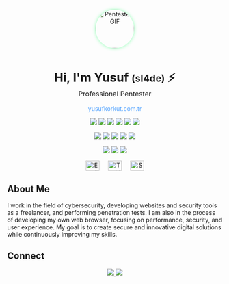 <p align="center">
  <img src="https://media4.giphy.com/media/v1.Y2lkPTc5MGI3NjExMGlreGJhcGtva2VmNGpnaDlvNnF1enp2OHp0b3VvYzFmd2o5YnpjbiZlcD12MV9pbnRlcm5hbF9naWZfYnlfaWQmY3Q9Zw/QZy4VrLD54SaVVA2Ge/giphy.gif" alt="Pentester GIF" width="90" style="border-radius: 50%; box-shadow: 0 0 8px #8cffb2; margin-bottom: 10px;" />
</p>

<h1 align="center" style="margin-bottom:0;">
  Hi, I'm Yusuf <span style="font-size:0.8em;">(sl4de)</span> ⚡
</h1>
<p align="center" style="margin-top:0; font-size:1.15em;">
  Professional Pentester
</p>
<p align="center" style="margin-top:5px;">
  <a href="https://yusufkorkut.com.tr/" style="text-decoration: none; color: #58a6ff;">yusufkorkut.com.tr</a>
</p>

<p align="center">
  <img src="https://img.shields.io/badge/Python-3776AB?style=flat&logo=python&logoColor=white"/>
  <img src="https://img.shields.io/badge/Bash-4EAA25?style=flat&logo=gnubash&logoColor=white"/>
  <img src="https://img.shields.io/badge/JavaScript-F7DF1E?style=flat&logo=javascript&logoColor=black"/>
  <img src="https://img.shields.io/badge/TypeScript-3178C6?style=flat&logo=typescript&logoColor=white"/>
  <img src="https://img.shields.io/badge/C-00599C?style=flat&logo=c&logoColor=white"/>
  <img src="https://img.shields.io/badge/C++-00599C?style=flat&logo=c%2B%2B&logoColor=white"/>
</p>

<p align="center" style="margin-top:10px;">
  <img src="https://img.shields.io/badge/Rust-000000?style=flat&logo=rust&logoColor=white"/>
  <img src="https://img.shields.io/badge/SQL-4479A1?style=flat&logo=mysql&logoColor=white"/>
  <img src="https://img.shields.io/badge/HTML5-E34F26?style=flat&logo=html5&logoColor=white"/>
  <img src="https://img.shields.io/badge/CSS3-1572B6?style=flat&logo=css3&logoColor=white"/>
  <img src="https://img.shields.io/badge/WebAssembly-654FF0?style=flat&logo=webassembly&logoColor=white"/>
</p>

<p align="center" style="margin-top:10px;">
  <img src="https://img.shields.io/badge/Git-F05032?style=flat&logo=git&logoColor=white"/>
  <img src="https://img.shields.io/badge/Mercurial-999999?style=flat&logo=mercurial&logoColor=white"/>
  <img src="https://img.shields.io/badge/Linux-FCC624?style=flat&logo=linux&logoColor=black"/>
</p>

<p align="center">
  <img src="https://raw.githubusercontent.com/hjnilsson/country-flags/master/svg/gb.svg" width="32" height="24" title="English (Advanced)" style="margin: 0 8px; vertical-align: middle;"/>
  <img src="https://raw.githubusercontent.com/hjnilsson/country-flags/master/svg/tr.svg" width="32" height="24" title="Turkish (Native)" style="margin: 0 8px; vertical-align: middle;"/>
  <img src="https://raw.githubusercontent.com/hjnilsson/country-flags/master/svg/es.svg" width="32" height="24" title="Spanish (Intermediate)" style="margin: 0 8px; vertical-align: middle;"/>
</p>

## About Me

I work in the field of cybersecurity, developing websites and security tools as a freelancer, and performing penetration tests. I am also in the process of developing my own web browser, focusing on performance, security, and user experience. My goal is to create secure and innovative digital solutions while continuously improving my skills.

## Connect

<p align="center">
  <a href="mailto:yusufkorkut@proton.me" title="Proton Mail">
    <img src="https://img.shields.io/badge/ProtonMail-8A8D93?style=flat&logo=protonmail&logoColor=white"/>
  </a>
  <a href="https://t.me/korkutyusuf" title="Telegram">
    <img src="https://img.shields.io/badge/Telegram-2CA5E0?style=flat&logo=telegram&logoColor=white"/>
  </a>
</p>
